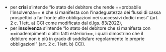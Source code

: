 - per **crisi** s’intende “lo stato del debitore che rende ==probabile l'insolvenza== e che si manifesta con l'inadeguatezza dei flussi di cassa prospettici a far fronte alle obbligazioni nei successivi dodici mesi” (art. 2 c. 1 lett. a) CCI come modificato dal d.lgs. 83/2022),
- per **insolvenza** s’intende “lo stato del debitore che si manifesta con ==inadempimenti o altri fatti esteriori==, i quali dimostrino che il debitore non è più in grado di soddisfare regolarmente le proprie obbligazioni” (art. 2 c. 1 lett. b) CCI).